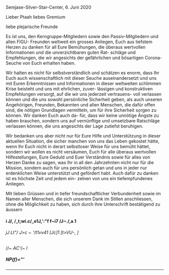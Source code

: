 Semjase-Silver-Star-Center, 6. Juni 2020

Lieber Ptaah
liebes Gremium

liebe plejarische Freunde

Es ist uns, den Kerngruppe-Mitgliedern sowie den Passiv-Mitgliedern und allen FIGU-
Freunden weltweit ein grosses Anliegen, Euch aus tiefstem Herzen zu danken für all Eure
Bemühungen, die überaus wertvollen Informationen und die unverzichtbaren guten Rat-
schläge und Empfehlungen, die wir angesichts der gefährlichen und bösartigen Corona-
Seuche von Euch erhalten haben.

Wir halten es nicht für selbstverständlich und schätzen es enorm, dass Ihr Euch auch
wissenschaftlich mit dieser Seuche auseinandersetzt und uns mit Euren Erkenntnissen und
Informationen in dieser weltweiten schlimmen Krise beisteht und uns mit ehrlichen, zuver-
lässigen und konstruktiven Empfehlungen versorgt, auf die wir uns jederzeit vertrauens-
voll verlassen können und die uns sowohl persönliche Sicherheit geben, als auch unseren
Angehörigen, Freunden, Bekannten und allen Menschen, die dafür offen sind, die nötigen
Grundlagen vermitteln, um für ihre Sicherheit sorgen zu können. Wir danken Euch auch da-
für, dass wir keine unnötige Ängste zu haben brauchen, sondern uns auf vernünftige und
umsetzbare Ratschläge verlassen können, die uns angesichts der Lage zutiefst beruhigen.

Wir bedanken uns aber nicht nur für Eure Hilfe und Unterstützung in dieser aktuellen
Situation, die sicher manchen von uns das Leben gekostet hätte, wenn Ihr Euch nicht in
derart selbstloser Weise für uns bemüht hättet, sondern wir wollen es nicht versäumen,
Euch für alle überaus wertvollen Hilfestellungen, Eure Geduld und Euer Verständnis sowie
für alles von Herzen Danke zu sagen, was Ihr in all den Jahrzehnten nicht nur für die
Mission, sondern auch für uns persönlich getan und uns in jeder nur erdenklichen Weise
unterstützt und gefördert habt. Auch dafür zu danken ist es höchste Zeit und jedem ein-
zelnen von uns ein tiefempfundenes Anliegen.

Mit lieben Grüssen und in tiefer freundschaftlicher Verbundenheit
sowie im Namen aller Menschen, die sich unserem Dank im Stillen anschliessen,
ohne die Möglichkeit zu haben, sich durch ihre Unterschrift bestätigend zu äussern

#### i J/, /_t;wi.c/_e1J,':"f f~i7 /J~./,a.1

###### jJ Lt"/ J>c ~ '/t1vv41 [Jc]1 [t>VU-, ]

//~ _AC'(~_ _I_

##### NP(f}<\"'


-----


